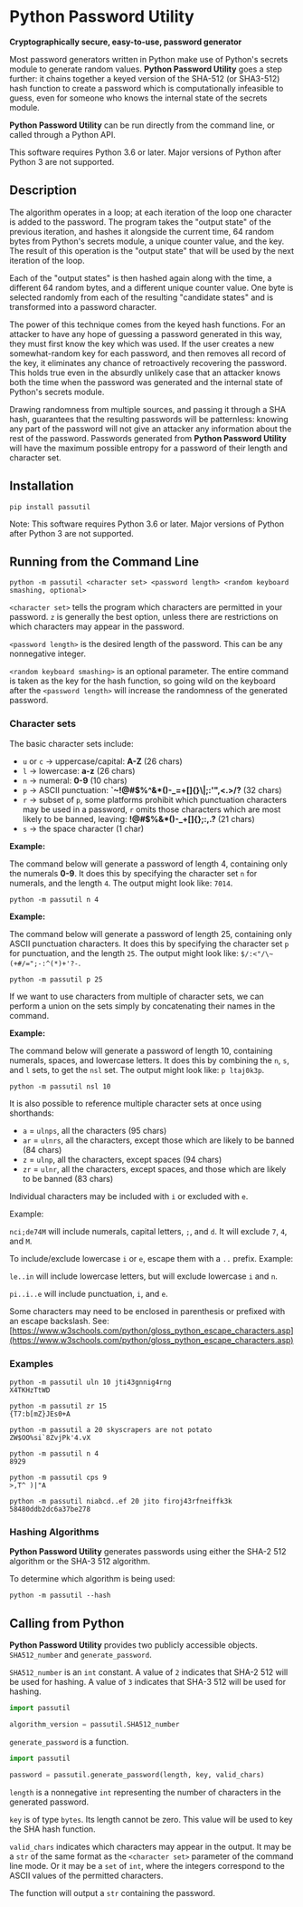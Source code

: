# Python Password Utility

**Cryptographically secure, easy-to-use, password generator**

Most password generators written in Python make use of Python's
secrets module to generate random values.
**Python Password Utility** goes a step further: it chains together
a keyed version of the SHA-512 (or SHA3-512) hash function
to create a password which is computationally infeasible to guess, even for someone
who knows the internal state of the secrets module.

**Python Password Utility** can be run directly from the command line,
or called through a Python API.

This software requires Python 3.6 or later.
Major versions of Python after Python 3 are not supported.

## Description

The algorithm operates in a loop; at each iteration of the loop one character
is added to the password. The program takes the "output state" of the previous iteration,
and hashes it alongside the current time, 64 random bytes from Python's secrets module,
a unique counter value, and the key. The result of this operation is the "output state"
that will be used by the next iteration of the loop.

Each of the "output states" is then hashed again along with the time, a different 64 random bytes,
and a different unique counter value. One byte is selected randomly
from each of the resulting "candidate states"
and is transformed into a password character.

The power of this technique comes from the keyed hash functions. For an attacker to have any hope
of guessing a password generated in this way, they must first know the key which was used.
If the user creates a new somewhat-random key for each password, and then removes all record of the key,
it eliminates any chance of retroactively recovering the password.
This holds true even in the absurdly unlikely case that an attacker knows both the time when the
password was generated and the internal state of Python's secrets module.

Drawing randomness from multiple sources, and passing it through a SHA hash,
guarantees that the resulting passwords will be patternless: knowing any part
of the password will not give an attacker any information about the rest of the password.
Passwords generated from **Python Password Utility** will have the maximum possible
entropy for a password of their length and character set.

## Installation

```
pip install passutil
```

Note:
This software requires Python 3.6 or later.
Major versions of Python after Python 3 are not supported.

## Running from the Command Line

```
python -m passutil <character set> <password length> <random keyboard smashing, optional>
```

`<character set>` tells the program which characters are permitted in your password.
`z` is generally the best option, unless there are restrictions on which
characters may appear in the password.

`<password length>` is the desired length of the password. This can be any nonnegative integer.

`<random keyboard smashing>` is an optional parameter. The entire command is taken as the key
for the hash function, so going wild on the keyboard after the `<password length>` will
increase the randomness of the generated password.

### Character sets

The basic character sets include:
- `u` or `c`  -> uppercase/capital: **A-Z** (26 chars)
- `l` -> lowercase: **a-z** (26 chars)
- `n` -> numeral: **0-9** (10 chars)
- `p` -> ASCII punctuation: **\`~\!@\#$%^&\*\(\)\-\_=\+\[\]\{\}\\|;:'",<\.>/?** (32 chars)
- `r` -> subset of `p`, some platforms prohibit which punctuation
characters may be used in a password, `r` omits those characters
which are most likely to be banned, leaving: **\!@\#$%&\*\(\)\-\_\+\[\]\{\};:,\.?** (21 chars)
- `s` -> the space character (1 char)

**Example:**

The command below will generate a password of length 4,
containing only the numerals **0-9**.
It does this by specifying the character set `n` for numerals,
and the length `4`.
The output might look like: `7014`.

```
python -m passutil n 4
```

**Example:**

The command below will generate a password of length 25,
containing only ASCII punctuation characters.
It does this by specifying the character set `p` for punctuation,
and the length `25`.
The output might look like: `$/:<"/\~(+#/=";-:^(*)+'?-`.

```
python -m passutil p 25
```

If we want to use characters from multiple of character sets,
we can perform a union on the sets simply by concatenating
their names in the command.

**Example:**

The command below will generate a password of length 10,
containing numerals, spaces, and lowercase letters.
It does this by combining the `n`, `s`, and `l` sets,
to get the `nsl` set.
The output might look like: `p ltaj0k3p`.

```
python -m passutil nsl 10
```

It is also possible to reference multiple character sets at once using shorthands:
- `a` = `ulnps`, all the characters (95 chars)
- `ar` = `ulnrs`, all the characters, except those which are likely to be banned (84 chars)
- `z` = `ulnp`, all the characters, except spaces (94 chars)
- `zr` = `ulnr`, all the characters, except spaces, and those which are likely to be banned (83 chars)

Individual characters may be included with `i` or excluded with `e`.

Example:

`nci;de74M` will include numerals, capital letters, `;`, and `d`. It will exclude `7`, `4`, and `M`.

To include/exclude lowercase `i` or `e`, escape them with a `..` prefix. Example:

`le..in` will include lowercase letters, but will exclude lowercase `i` and `n`.

`pi..i..e` will include punctuation, `i`, and `e`.

Some characters may need to be enclosed in parenthesis or prefixed with an escape backslash.
See: [https://www.w3schools.com/python/gloss_python_escape_characters.asp](https://www.w3schools.com/python/gloss_python_escape_characters.asp)

### Examples

```
python -m passutil uln 10 jti43gnnig4rng
X4TKHzTtWD
```

```
python -m passutil zr 15
{T7:b[mZ}JEs0+A
```

```
python -m passutil a 20 skyscrapers are not potato
ZW$OO%si`8ZvjPk'4.vX
```

```
python -m passutil n 4
8929
```

```
python -m passutil cps 9
>,T^ )|"A
```

```
python -m passutil niabcd..ef 20 jito firoj43rfneiffk3k
58480ddb2dc6a37be278
```

### Hashing Algorithms

**Python Password Utility** generates passwords using either
the SHA-2 512 algorithm or the SHA-3 512 algorithm.

To determine which algorithm is being used:
```
python -m passutil --hash
```

## Calling from Python

**Python Password Utility** provides two publicly accessible objects.
`SHA512_number` and `generate_password`.

`SHA512_number` is an `int` constant.
A value of `2` indicates that SHA-2 512 will be used for hashing.
A value of `3` indicates that SHA-3 512 will be used for hashing.

```python
import passutil

algorithm_version = passutil.SHA512_number
```

`generate_password` is a function.

```python
import passutil

password = passutil.generate_password(length, key, valid_chars)
```

`length` is a nonnegative `int` representing the number of characters in the generated password.

`key` is of type `bytes`. Its length cannot be zero. This value will be used to key the
SHA hash function.

`valid_chars` indicates which characters may appear in the output. It may be a `str` of the same
format as the `<character set>` parameter of the command line mode. Or it may be a `set` of `int`,
where the integers correspond to the ASCII values of the permitted characters.

The function will output a `str` containing the password.